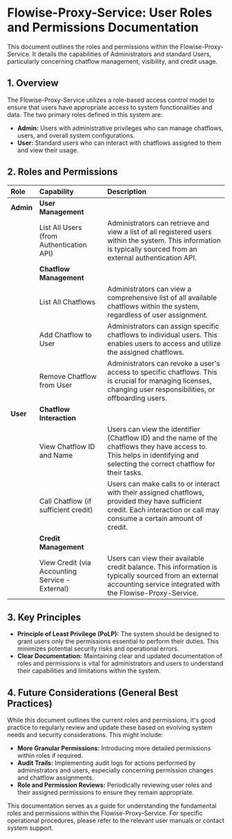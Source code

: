# Flowise-Proxy-Service: User Roles and Permissions Documentation

This document outlines the roles and permissions within the Flowise-Proxy-Service. It details the capabilities of Administrators and standard Users, particularly concerning chatflow management, visibility, and credit usage.

## 1. Overview

The Flowise-Proxy-Service utilizes a role-based access control model to ensure that users have appropriate access to system functionalities and data. The two primary roles defined in this system are:

* **Admin:** Users with administrative privileges who can manage chatflows, users, and overall system configurations.
* **User:** Standard users who can interact with chatflows assigned to them and view their usage.

## 2. Roles and Permissions

| Role   | Capability                               | Description                                                                                                                                                              |
| :----- | :--------------------------------------- | :----------------------------------------------------------------------------------------------------------------------------------------------------------------------- |
| **Admin** | **User Management**                      |                                                                                                                                                                          |
|        | List All Users (from Authentication API) | Administrators can retrieve and view a list of all registered users within the system. This information is typically sourced from an external authentication API.         |
|        | **Chatflow Management**                  |                                                                                                                                                                          |
|        | List All Chatflows                       | Administrators can view a comprehensive list of all available chatflows within the system, regardless of user assignment.                                               |
|        | Add Chatflow to User                     | Administrators can assign specific chatflows to individual users. This enables users to access and utilize the assigned chatflows.                                     |
|        | Remove Chatflow from User                  | Administrators can revoke a user's access to specific chatflows. This is crucial for managing licenses, changing user responsibilities, or offboarding users.           |
| **User**  | **Chatflow Interaction**                 |                                                                                                                                                                          |
|        | View Chatflow ID and Name                | Users can view the identifier (Chatflow ID) and the name of the chatflows they have access to. This helps in identifying and selecting the correct chatflow for their tasks. |
|        | Call Chatflow (if sufficient credit)     | Users can make calls to or interact with their assigned chatflows, provided they have sufficient credit. Each interaction or call may consume a certain amount of credit. |
|        | **Credit Management**                    |                                                                                                                                                                          |
|        | View Credit (via Accounting Service - External) | Users can view their available credit balance. This information is typically sourced from an external accounting service integrated with the Flowise-Proxy-Service. |

## 3. Key Principles

* **Principle of Least Privilege (PoLP):** The system should be designed to grant users only the permissions essential to perform their duties. This minimizes potential security risks and operational errors.
* **Clear Documentation:** Maintaining clear and updated documentation of roles and permissions is vital for administrators and users to understand their capabilities and limitations within the system.

## 4. Future Considerations (General Best Practices)

While this document outlines the current roles and permissions, it's good practice to regularly review and update these based on evolving system needs and security considerations. This might include:

* **More Granular Permissions:** Introducing more detailed permissions within roles if required.
* **Audit Trails:** Implementing audit logs for actions performed by administrators and users, especially concerning permission changes and chatflow assignments.
* **Role and Permission Reviews:** Periodically reviewing user roles and their assigned permissions to ensure they remain appropriate.

This documentation serves as a guide for understanding the fundamental roles and permissions within the Flowise-Proxy-Service. For specific operational procedures, please refer to the relevant user manuals or contact system support.
